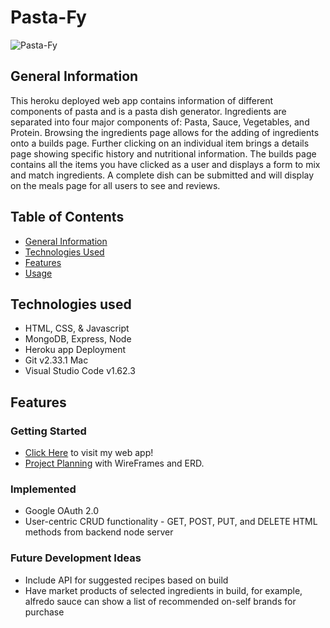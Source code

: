 # Pasta-Fy
![Pasta-Fy](assets/images/pastafy_HomePage.jpg)

## General Information
This heroku deployed web app contains information of different components of pasta and is a pasta dish generator. Ingredients are separated into four major components of: Pasta, Sauce, Vegetables, and Protein. Browsing the ingredients page allows for the adding of ingredients onto a builds page. Further clicking on an individual item brings a details page showing specific history and nutritional information. The builds page contains all the items you have clicked as a user and displays a form to mix and match ingredients. A complete dish can be submitted and will display on the meals page for all users to see and reviews. 

## Table of Contents
* [General Information](#general-information)
* [Technologies Used](#technologies-used)
* [Features](#features)
* [Usage](#usage)

## Technologies used
* HTML, CSS, & Javascript
* MongoDB, Express, Node
* Heroku app Deployment
* Git v2.33.1 Mac
* Visual Studio Code v1.62.3

## Features
### Getting Started
* [Click Here](https://pastafysei.herokuapp.com/) to visit my web app!
* [Project Planning](https://trello.com/b/LUV2IT1J/pasta-fyproject) with WireFrames and ERD.

### Implemented
* Google OAuth 2.0
* User-centric CRUD functionality - GET, POST, PUT, and DELETE HTML methods from backend node server

### Future Development Ideas
* Include API for suggested recipes based on build
* Have market products of selected ingredients in build, for example, alfredo sauce can show a list of recommended on-self brands for purchase 

